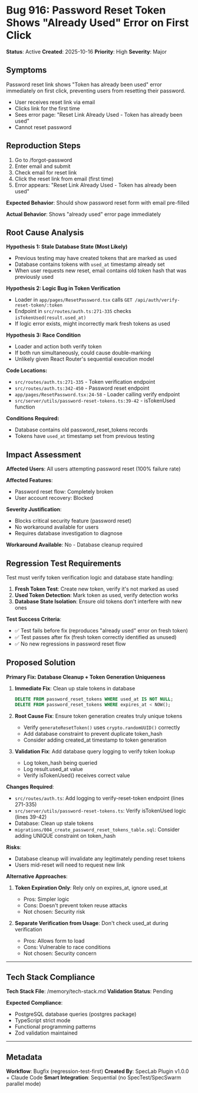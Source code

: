 # Bug 916: Password Reset Token Shows "Already Used" Error on First Click

**Status**: Active
**Created**: 2025-10-16
**Priority**: High
**Severity**: Major

## Symptoms

Password reset link shows "Token has already been used" error immediately on first click, preventing users from resetting their password.

- User receives reset link via email
- Clicks link for the first time
- Sees error page: "Reset Link Already Used - Token has already been used"
- Cannot reset password

## Reproduction Steps

1. Go to /forgot-password
2. Enter email and submit
3. Check email for reset link
4. Click the reset link from email (first time)
5. Error appears: "Reset Link Already Used - Token has already been used"

**Expected Behavior**: Should show password reset form with email pre-filled

**Actual Behavior**: Shows "already used" error page immediately

## Root Cause Analysis

**Hypothesis 1: Stale Database State (Most Likely)**
- Previous testing may have created tokens that are marked as used
- Database contains tokens with `used_at` timestamp already set
- When user requests new reset, email contains old token hash that was previously used

**Hypothesis 2: Logic Bug in Token Verification**
- Loader in `app/pages/ResetPassword.tsx` calls `GET /api/auth/verify-reset-token/:token`
- Endpoint in `src/routes/auth.ts:271-335` checks `isTokenUsed(result.used_at)`
- If logic error exists, might incorrectly mark fresh tokens as used

**Hypothesis 3: Race Condition**
- Loader and action both verify token
- If both run simultaneously, could cause double-marking
- Unlikely given React Router's sequential execution model

**Code Locations:**
- `src/routes/auth.ts:271-335` - Token verification endpoint
- `src/routes/auth.ts:342-450` - Password reset endpoint
- `app/pages/ResetPassword.tsx:24-58` - Loader calling verify endpoint
- `src/server/utils/password-reset-tokens.ts:39-42` - isTokenUsed function

**Conditions Required:**
- Database contains old password_reset_tokens records
- Tokens have `used_at` timestamp set from previous testing

## Impact Assessment

**Affected Users**: All users attempting password reset (100% failure rate)

**Affected Features**:
- Password reset flow: Completely broken
- User account recovery: Blocked

**Severity Justification**:
- Blocks critical security feature (password reset)
- No workaround available for users
- Requires database investigation to diagnose

**Workaround Available**: No - Database cleanup required

## Regression Test Requirements

Test must verify token verification logic and database state handling:

1. **Fresh Token Test**: Create new token, verify it's not marked as used
2. **Used Token Detection**: Mark token as used, verify detection works
3. **Database State Isolation**: Ensure old tokens don't interfere with new ones

**Test Success Criteria**:
- ✅ Test fails before fix (reproduces "already used" error on fresh token)
- ✅ Test passes after fix (fresh token correctly identified as unused)
- ✅ No new regressions in password reset flow

## Proposed Solution

**Primary Fix: Database Cleanup + Token Generation Uniqueness**

1. **Immediate Fix**: Clean up stale tokens in database
   ```sql
   DELETE FROM password_reset_tokens WHERE used_at IS NOT NULL;
   DELETE FROM password_reset_tokens WHERE expires_at < NOW();
   ```

2. **Root Cause Fix**: Ensure token generation creates truly unique tokens
   - Verify `generateResetToken()` uses `crypto.randomUUID()` correctly
   - Add database constraint to prevent duplicate token_hash
   - Consider adding created_at timestamp to token generation

3. **Validation Fix**: Add database query logging to verify token lookup
   - Log token_hash being queried
   - Log result.used_at value
   - Verify isTokenUsed() receives correct value

**Changes Required**:
- `src/routes/auth.ts`: Add logging to verify-reset-token endpoint (lines 271-335)
- `src/server/utils/password-reset-tokens.ts`: Verify isTokenUsed logic (lines 39-42)
- Database: Clean up stale tokens
- `migrations/004_create_password_reset_tokens_table.sql`: Consider adding UNIQUE constraint on token_hash

**Risks**:
- Database cleanup will invalidate any legitimately pending reset tokens
- Users mid-reset will need to request new link

**Alternative Approaches**:
1. **Token Expiration Only**: Rely only on expires_at, ignore used_at
   - Pros: Simpler logic
   - Cons: Doesn't prevent token reuse attacks
   - Not chosen: Security risk

2. **Separate Verification from Usage**: Don't check used_at during verification
   - Pros: Allows form to load
   - Cons: Vulnerable to race conditions
   - Not chosen: Security concern

---

## Tech Stack Compliance

**Tech Stack File**: /memory/tech-stack.md
**Validation Status**: Pending

**Expected Compliance**:
- PostgreSQL database queries (postgres package)
- TypeScript strict mode
- Functional programming patterns
- Zod validation maintained

---

## Metadata

**Workflow**: Bugfix (regression-test-first)
**Created By**: SpecLab Plugin v1.0.0 + Claude Code
**Smart Integration**: Sequential (no SpecTest/SpecSwarm parallel mode)
